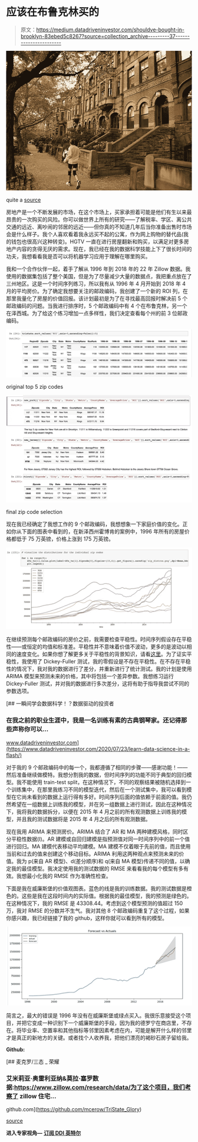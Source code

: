 # 应该在布鲁克林买的

> 原文：<https://medium.datadriveninvestor.com/shouldve-bought-in-brooklyn-83ebed5c8267?source=collection_archive---------37----------------------->

![](img/310d7be6dd1b0045f9962e0fbf425d05.png)

quite a [source](https://www.timeout.com/newyork/brooklyn)

房地产是一个不断发展的市场，在这个市场上，买家承担着可能是他们有生以来最昂贵的一次购买的风险。你可以做世界上所有的研究——了解税率、学区、离公共交通的远近、离吵闹的邻居的远近——但你真的不知道几年后当你准备出售时市场会是什么样子。我个人喜欢看着我永远买不起的公寓，作为网上购物的替代品(我的钱包也很高兴这种转变)。HGTV 一直在进行房屋翻新和购买，以满足对更多房地产内容的贪得无厌的需求。现在，我已经在我的数据科学技能上下了很长时间的功夫，我想看看我是否可以将机器学习应用于理解在哪里购买。

我和一个合作伙伴一起，着手了解从 1996 年到 2018 年的 22 年 Zillow 数据。我使用的数据集包括了整个美国，但是为了尽量减少大量的数据点，我把重点放在了三州地区。这是一个时间序列练习，所以我有从 1996 年 4 月开始到 2018 年 4 月的平均房价。为了确定我想要关注的邮政编码，我创建了一个新的 ROI 列，在那里我量化了房屋的价值回报。该计划最初是为了在寻找最高回报时解决前 5 个邮政编码的问题。当我进行排序时，5 个邮政编码中有 4 个在布鲁克林，另一个在泽西城。为了给这个练习增加一点多样性，我们决定查看每个州的前 3 位邮政编码。

![](img/8a311d3ba06559b82edae1630c20174b.png)

original top 5 zip codes

![](img/38fbe3508f2b7b9ea585129e35358659.png)

final zip code selection

现在我已经确定了我想工作的 9 个邮政编码，我想想象一下家庭价值的变化。正如你从下面的图表中看到的，在新泽西州霍博肯的案例中，1996 年所有的房屋价格都低于 75 万英镑，价格上涨到 175 万英镑。

![](img/9c28038ea293ac4b1d2cab76e478ae79.png)

在继续预测每个邮政编码的房价之前，我需要检查平稳性。时间序列假设存在平稳性——或恒定的均值和标准差。平稳性并不意味着价值不波动，更多的是波动以相同的速度变化。如果你想了解更多关于平稳性的背景知识，请看[这里](https://medium.com/@mauracerow/the-need-for-stationarity-7e397fbd674e)。为了证实平稳性，我使用了 Dickey-Fuller 测试，我的零假设是不存在平稳性。在不存在平稳性的情况下，我对我的数据进行了差分，并重新进行了统计测试。我的计划是使用 ARIMA 模型来预测未来的价格，其中将包括一个差异参数。我想练习运行 Dickey-Fuller 测试，并对我的数据进行多次差分，这将有助于指导我尝试不同的参数选项。

[](https://www.datadriveninvestor.com/2020/07/23/learn-data-science-in-a-flash/) [## 一瞬间学会数据科学！？数据驱动的投资者

### 在我之前的职业生涯中，我是一名训练有素的古典钢琴家。还记得那些声称你可以…

www.datadriveninvestor.com](https://www.datadriveninvestor.com/2020/07/23/learn-data-science-in-a-flash/) 

对于我的 9 个邮政编码中的每一个，我都遵循了相同的步骤——感谢功能！——然后准备继续做模特。我想分割我的数据，但时间序列的功能不同于典型的回归模型。我不能使用 train-test split，在这种情况下，不同的观察结果被随机选择到一个训练集中，在那里我练习不同的模型迭代，然后在一个测试集中，我可以看到模型在它尚未看到的数据上运行得有多好。时间序列后面的值依赖于前面的值。我仍然希望在一组数据上训练我的模型，并在另一组数据上进行测试，因此在这种情况下，我将我的数据拆分，以便在 2015 年 4 月之前的所有观测数据上训练我的模型，并且我的测试数据将是 2015 年 4 月之后的所有观测数据。

现在我用 ARIMA 来预测房价。ARIMA 结合了 AR 和 MA 两种建模风格，同时区分平稳性数据(I)。AR 建模或自回归建模是指预测值对同一时间序列中的前一个值进行回归。MA 建模代表移动平均建模。MA 建模不仅着眼于先前的值，而且使用当前和过去的值来创建这个移动目标。ARIMA 利用这两种观点来预测未来的价值。我为 p(来自 AR 模型)、d(差分顺序)和 q(来自 MA 模型)传递不同的值，以确定我的最佳模型。我决定使用我的测试数据的 RMSE 来看看我的每个模型有多有效。我想最小化我的 RMSE 作为准确性检查。

下面是我在威廉斯堡的价值观图表。蓝色的线是我的训练数据。我的测试数据是橙色的。这些是我在这段时间内的实际值。根据我的最佳模型，我的预测是绿色的。在这种情况下，我的 RMSE 是 43308.44。考虑到这个模型预测的值超过 150 万，我对 RMSE 的分数并不生气。我对其他 8 个邮政编码重复了这个过程，如果你感兴趣，我已经链接了我的 github，这样你就可以看到所有的模型。

![](img/43d84022f0e455d1399938275c966031.png)

简言之，最大的错误是 1996 年没有在威廉斯堡或绿点买入。我很乐意接受这个项目，并把它变成一种识别下一个威廉斯堡的手段，因为我的德罗宁在商店里，不存在。将毕业率、空置率和其他指标等邻里因素考虑在内，可能是解开什么样的邻里才是真正的新地方的关键。或者找个人收养我，把他们漂亮的褐砂石房子留给我。

**Github:**

[](https://github.com/mcerow/TriState_Glory) [## 麦克罗/三态 _ 荣耀

### 艾米莉亚·奥雷利亚纳&莫拉·塞罗数据:https://www.zillow.com/research/data/为了这个项目，我们考察了 zillow 住宅…

github.com](https://github.com/mcerow/TriState_Glory) 

[source](https://media.giphy.com/media/gZ7UAPE4SnjJC/giphy.gif)

**进入专家视角—** [**订阅 DDI 英特尔**](https://datadriveninvestor.com/ddi-intel)